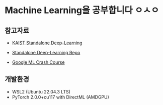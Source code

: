 # Machine Learning을 공부합니다 ㅇㅅㅇ

## 참고자료

- [KAIST Standalone Deep-Learning](https://www.youtube.com/playlist?list=PLSAJwo7mw8jn8iaXwT4MqLbZnS-LJwnBd)

- [Standalone Deep-Learning Repo](https://github.com/heartcored98/Standalone-DeepLearning)
- [Google ML Crash Course](https://developers.google.com/machine-learning/crash-course/first-steps-with-tensorflow/programming-exercises)

## 개발환경

- WSL2 (Ubuntu 22.04.3 LTS)
- PyTorch 2.0.0+cu117 with DirectML (AMDGPU)
